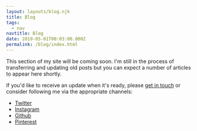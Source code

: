 ```yaml
---
layout: layouts/blog.njk
title: Blog
tags:
  - nav
navtitle: Blog
date: 2019-05-01T00:03:00.000Z
permalink: /blog/index.html
---
```


This section of my site will be coming soon. I'm still in the process of transferring and updating old posts but you can expect a number of articles to appear here shortly.

If you'd like to receive an update when it's ready, please [get in touch](/contact") or consider following me via the appropriate channels:

<nav class="nav">
  <ul>
  <li class="nav-item">
    <a href="https://www.twitter.com/brendansparrow" target="_blank" rel="noopener noreferrer">Twitter</a>
  </li>
  <li class="nav-item">
    <a href="https://www.instagram.com/btsparrow" target="_blank" rel="noopener noreferrer">Instagram</a>
  </li>
  <li class="nav-item">
    <a href="https://www.github.com/brendansparrow" target="_blank" rel="noopener noreferrer">Github</a>
  </li>
  <li class="nav-item">
    <a href="https://www.pinterest.com/brendansparrow" target="_blank" rel="noopener noreferrer">Pinterest</a>
  </li>
  </ul>
</nav>